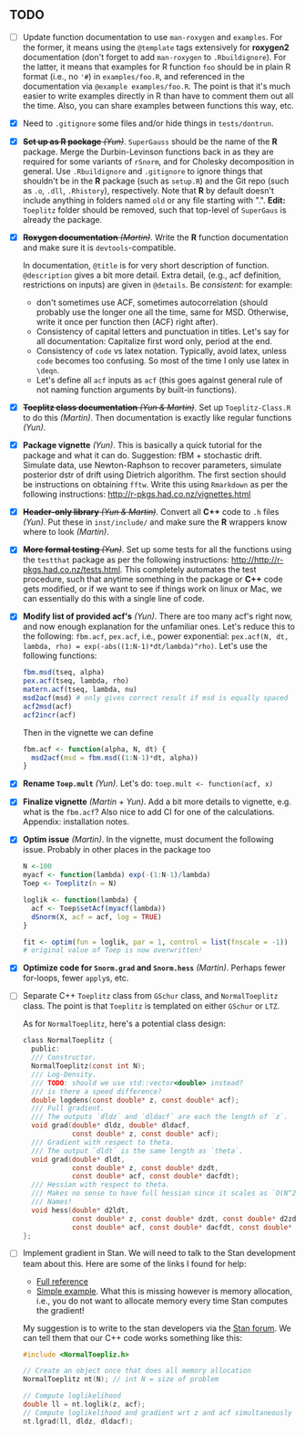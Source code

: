 ## TODO

- [ ] Update function documentation to use `man-roxygen` and `examples`.  For the former, it means using the `@template` tags extensively for **roxygen2** documentation (don't forget to add `man-roxygen` to `.Rbuildignore`).  For the latter, it means that examples for R function `foo` should be in plain R format (i.e., no `'#`) in `examples/foo.R`, and referenced in the documentation via `@example examples/foo.R`.  The point is that it's much easier to write examples directly in R than have to comment them out all the time.  Also, you can share examples between functions this way, etc.

- [x] Need to `.gitignore` some files and/or hide things in `tests/dontrun`.

- [x] ~~**Set up as R package** *(Yun)*~~.  `SuperGauss` should be the name of the **R** package.  Merge the Durbin-Levinson functions back in as they are required for some variants of `rSnorm`, and for Cholesky decomposition in general.  Use `.Rbuildignore` and `.gitignore` to ignore things that shouldn't be in the **R** package (such as `setup.R`) and the Git repo (such as `.o`, `.dll`, `.Rhistory`), respectively.  Note that **R** by default doesn't include anything in folders named `old` or any file starting with ".". **Edit:** `Toeplitz` folder should be removed, such that top-level of `SuperGaus` is already the package.

- [x] ~~**Roxygen documentation** *(Martin)*~~.  Write the **R** function documentation and make sure it is `devtools`-compatible.

    In documentation, `@title` is for very short description of function.  `@description` gives a bit more detail.  Extra detail, (e.g., acf definition, restrictions on inputs) are given in `@details`.  Be *consistent*: for example:
	
    - don't sometimes use ACF, sometimes autocorrelation (should probably use the longer one all the time, same for MSD.  Otherwise, write it once per function then (ACF) right after).  	
    - Consistency of capital letters and punctuation in titles.  Let's say for all documentation: Capitalize first word only, period at the end.
    - Consistency of `code` vs latex notation.  Typically, avoid latex, unless `code` becomes too confusing.  So most of the time I only use latex in `\deqn`.
    - Let's define all `acf` inputs as `acf` (this goes against general rule of not naming function arguments by built-in functions).


- [x] ~~**Toeplitz class documentation** *(Yun & Martin)*~~.  Set up `Toeplitz-Class.R` to do this *(Martin)*.  Then documentation is exactly like regular functions *(Yun)*.

- [x] **Package vignette** *(Yun)*.  This is basically a quick tutorial for the package and what it can do.  Suggestion: fBM + stochastic drift.  Simulate data, use Newton-Raphson to recover parameters, simulate posterior dstr of drift using Dietrich algorithm.  The first section should be instructions on obtaining `fftw`.  Write this using `Rmarkdown` as per the following instructions: <http://r-pkgs.had.co.nz/vignettes.html>

- [x] ~~**Header-only library** *(Yun & Martin)*~~.  Convert all **C++** code to `.h` files *(Yun)*.  Put these in `inst/include/` and make sure the **R** wrappers know where to look *(Martin)*. 

- [x] ~~**More formal testing** *(Yun)*~~.  Set up some tests for all the functions using the `testthat` package as per the following instructions: <http://http://r-pkgs.had.co.nz/tests.html>.  This completely automates the test procedure, such that anytime something in the package or **C++** code gets modified, or if we want to see if things work on linux or Mac, we can essentially do this with a single line of code.

- [x] **Modify list of provided acf's** *(Yun)*.  There are too many acf's right now, and now enough explanation for the unfamiliar ones.  Let's reduce this to the following: `fbm.acf`, `pex.acf`, i.e., power exponential: `pex.acf(N, dt, lambda, rho) = exp(-abs((1:N-1)*dt/lambda)^rho)`.  Let's use the following functions:

    ```r
    fbm.msd(tseq, alpha)
	pex.acf(tseq, lambda, rho)
	matern.acf(tseq, lambda, nu)
	msd2acf(msd) # only gives correct result if msd is equally spaced
	acf2msd(acf)
	acf2incr(acf)
    ```

    Then in the vignette we can define

    ```r
    fbm.acf <- function(alpha, N, dt) {
      msd2acf(msd = fbm.msd((1:N-1)*dt, alpha))
    }
    ```

- [x] **Rename `Toep.mult`** *(Yun)*.  Let's do: `toep.mult <- function(acf, x)`

- [x] **Finalize vignette** *(Martin + Yun)*.  Add a bit more details to vignette, e.g. what is the `fbm.acf`?  Also nice to add CI for one of the calculations.  Appendix: installation notes.

- [x] **Optim issue** *(Martin)*. In the vignette, must document the following issue.  Probably in other places in the package too

    ```r
    N <-100
    myacf <- function(lambda) exp(-(1:N-1)/lambda)
    Toep <- Toeplitz(n = N)

    loglik <- function(lambda) {
      acf <- Toep$setAcf(myacf(lambda))
      dSnorm(X, acf = acf, log = TRUE)
    }

    fit <- optim(fun = loglik, par = 1, control = list(fnscale = -1))
    # original value of Toep is now overwritten!
    ```

- [x] **Optimize code for `Snorm.grad` and `Snorm.hess`** *(Martin)*.  Perhaps fewer for-loops, fewer `apply`s, etc.

- [ ] Separate C++ `Toeplitz` class from `GSchur` class, and `NormalToeplitz` class.  The point is that `Toeplitz` is templated on either `GSchur` or `LTZ`.

    As for `NormalToeplitz`, here's a potential class design:
	
	```c
	class NormalToeplitz {
	  public:
	  /// Constructor.
	  NormalToeplitz(const int N);
	  /// Log-Density.
	  /// TODO: should we use std::vector<double> instead? 
	  /// is there a speed difference?
	  double logdens(const double* z, const double* acf);
	  /// Full gradient.
	  /// The outputs `dldz` and `dldacf` are each the length of `z`.
	  void grad(double* dldz, double* dldacf,
	            const double* z, const double* acf);
      /// Gradient with respect to theta.
	  /// The output `dldt` is the same length as `theta`.
	  void grad(double* dldt,
	            const double* z, const double* dzdt, 
				const double* acf, const double* dacfdt);
      /// Hessian with respect to theta.
	  /// Makes no sense to have full hessian since it scales as `O(N^2)`.
	  /// Names!
	  void hess(double* d2ldt,
	            const double* z, const double* dzdt, const double* d2zdt, 
				const double* acf, const double* dacfdt, const double* d2acfdt);
	};
	```


- [ ] Implement gradient in Stan.  We will need to talk to the Stan development team about this.  Here are some of the links I found for help:

    - [Full reference](https://arxiv.org/abs/1509.07164)
	- [Simple example]( https://github.com/stan-dev/math/wiki/Adding-a-new-function-with-known-gradients).  What this is missing however is memory allocation, i.e., you do not want to allocate memory every time Stan computes the gradient!
	
	My suggestion is to write to the stan developers via the [Stan forum](https://discourse.mc-stan.org/).  We can tell them that our C++ code works something like this:
	
	```c
	#include <NormalToepliz.h>
	
	// Create an object once that does all memory allocation
	NormalToeplitz nt(N); // int N = size of problem
	
	// Compute loglikelihood
	double ll = nt.loglik(z, acf);
	// Compute loglikelihood and gradient wrt z and acf simultaneously
	nt.lgrad(ll, dldz, dldacf);
	```
